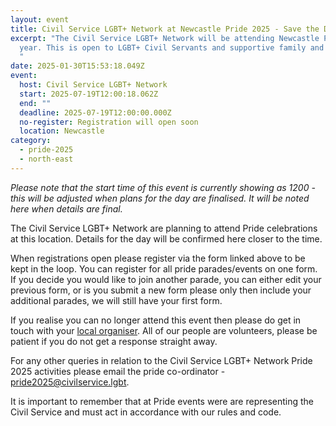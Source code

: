 ```yaml
---
layout: event
title: Civil Service LGBT+ Network at Newcastle Pride 2025 - Save the Date
excerpt: "The Civil Service LGBT+ Network will be attending Newcastle Pride this
  year. This is open to LGBT+ Civil Servants and supportive family and friends.
  "
date: 2025-01-30T15:53:18.049Z
event:
  host: Civil Service LGBT+ Network
  start: 2025-07-19T12:00:18.062Z
  end: ""
  deadline: 2025-07-19T12:00:00.000Z
  no-register: Registration will open soon
  location: Newcastle
category:
  - pride-2025
  - north-east
---
```

*P﻿lease note that the start time of this event is currently showing as 1200 - this will be adjusted when plans for the day are finalised. It will be noted here when details are final.*

The Civil Service LGBT+ Network are planning to attend Pride celebrations at this location. Details for the day will be confirmed here closer to the time. 

When registrations open please register via the form linked above to be kept in the loop. You can register for all pride parades/events on one form. If you decide you would like to join another parade, you can either edit your previous form, or is you submit a new form please only then include your additional parades, we will still have your first form.

I﻿f you realise you can no longer attend this event then please do get in touch with your [local organiser](https://www.civilservice.lgbt/team/). All of our people are volunteers, please be patient if you do not get a response straight away. 

F﻿or any other queries in relation to the Civil Service LGBT+ Network Pride 2025 activities please email the pride co-ordinator - [pride2025@civilservice.lgbt](mailto:pride2025@civilservice.lgbt).

I﻿t is important to remember that at Pride events were are representing the Civil Service and must act in accordance with our rules and code.